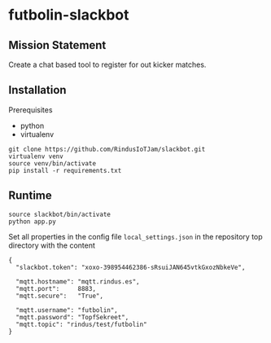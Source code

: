 # futbolin-slackbot

## Mission Statement

Create a chat based tool to register for out kicker matches.

## Installation

Prerequisites

- python
- virtualenv 

```
git clone https://github.com/RindusIoTJam/slackbot.git
virtualenv venv
source venv/bin/activate
pip install -r requirements.txt
```

## Runtime

```
source slackbot/bin/activate
python app.py
```

Set all properties in the config file `local_settings.json` 
in the repository top directory with the content

```
{
  "slackbot.token": "xoxo-398954462386-sRsuiJAN645vtkGxozNbkeVe",

  "mqtt.hostname": "mqtt.rindus.es",
  "mqtt.port":     8883,
  "mqtt.secure":   "True",

  "mqtt.username": "futbolin",
  "mqtt.password": "TopfSekreet",
  "mqtt.topic": "rindus/test/futbolin"
}
```
